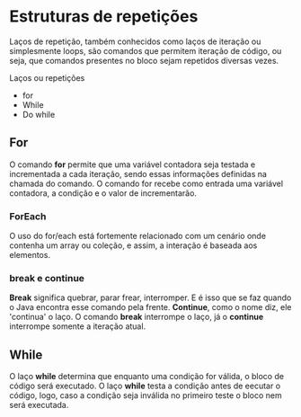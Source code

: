 # Estruturas de repetições

Laços de repetição, também conhecidos como laços de iteração ou simplesmente loops, são comandos que permitem iteração de código, ou seja, que comandos presentes no bloco sejam repetidos diversas vezes.

Laços ou repetições

- for
- While
- Do while

## For

O comando **for** permite que uma variável contadora seja testada e incrementada a cada iteração, sendo essas informações definidas na chamada do comando. O comando for recebe como entrada uma variável contadora, a condição e o valor de incrementarão.


### ForEach

O uso do for/each está fortemente relacionado com um cenário onde contenha um array ou coleção, e assim, a interação é baseada aos elementos.

### break e continue

**Break** significa quebrar, parar frear, interromper. E é isso que se faz quando o Java encontra esse comando pela frente. **Continue**, como o nome diz, ele 'continua' o laço. O comando **break** interrompe o laço, já o **continue** interrompe somente a iteração atual.

## While

O laço **while** determina que enquanto uma condição for válida, o bloco de código será executado. O laço **while** testa a condição antes de eecutar o código, logo, caso a condição seja inválida no primeiro teste o bloco nem será executada.
